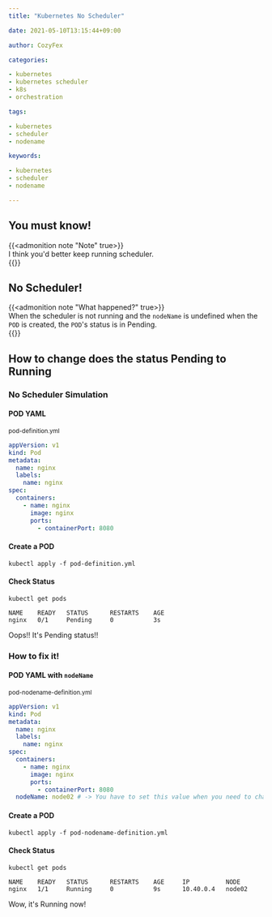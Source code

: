 ```yaml
---
title: "Kubernetes No Scheduler"

date: 2021-05-10T13:15:44+09:00

author: CozyFex

categories:

- kubernetes
- kubernetes scheduler
- k8s
- orchestration

tags:

- kubernetes
- scheduler
- nodename

keywords:

- kubernetes
- scheduler
- nodename

---
```


## You must know!

{{<admonition note "Note" true>}}  
I think you'd better keep running scheduler.  
{{</admonition>}}

## No Scheduler!

{{<admonition note "What happened?" true>}}  
When the scheduler is not running and the `nodeName` is undefined when the `POD` is created, the `POD`'s status is in
Pending.  
{{</admonition>}}

## How to change does the status Pending to Running

### No Scheduler Simulation

#### POD YAML

<sub>pod-definition.yml</sub>

```yaml
appVersion: v1
kind: Pod
metadata:
  name: nginx
  labels:
    name: nginx
spec:
  containers:
    - name: nginx
      image: nginx
      ports:
        - containerPort: 8080
```

#### Create a POD

```shell
kubectl apply -f pod-definition.yml
```

#### Check Status

```shell
kubectl get pods
```

```
NAME    READY   STATUS      RESTARTS    AGE
nginx   0/1     Pending     0           3s
```

Oops!! It's Pending status!!

### How to fix it!

#### POD YAML with `nodeName`

<sub>pod-nodename-definition.yml</sub>

```yaml
appVersion: v1
kind: Pod
metadata:
  name: nginx
  labels:
    name: nginx
spec:
  containers:
    - name: nginx
      image: nginx
      ports:
        - containerPort: 8080
  nodeName: node02 # -> You have to set this value when you need to change the status Pending to Running.
```

#### Create a POD

```shell
kubectl apply -f pod-nodename-definition.yml
```

#### Check Status

```shell
kubectl get pods
```

```
NAME    READY   STATUS      RESTARTS    AGE     IP          NODE
nginx   1/1     Running     0           9s      10.40.0.4   node02
```

Wow, it's Running now!